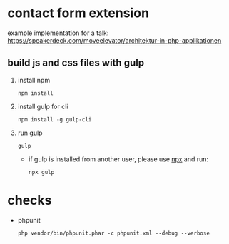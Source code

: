 # contact form extension 

example implementation for a talk: https://speakerdeck.com/moveelevator/architektur-in-php-applikationen

## build js and css files with gulp
1. install npm
    ```
    npm install
    ```
2. install gulp for cli
    ```
    npm install -g gulp-cli
    ```
3. run gulp
    ```
    gulp
    ``` 
    * if gulp is installed from another user, please use [npx](https://www.npmjs.com/package/npx) and run:
        ```
        npx gulp
        ``` 

# checks

* phpunit
    ```
    php vendor/bin/phpunit.phar -c phpunit.xml --debug --verbose
    ```
